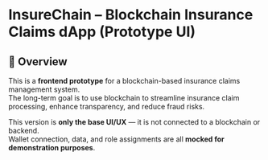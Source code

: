 # InsureChain – Blockchain Insurance Claims dApp (Prototype UI)

## 📌 Overview
This is a **frontend prototype** for a blockchain-based insurance claims management system.  
The long-term goal is to use blockchain to streamline insurance claim processing, enhance transparency, and reduce fraud risks.

This version is **only the base UI/UX** — it is not connected to a blockchain or backend.  
Wallet connection, data, and role assignments are all **mocked for demonstration purposes**.


